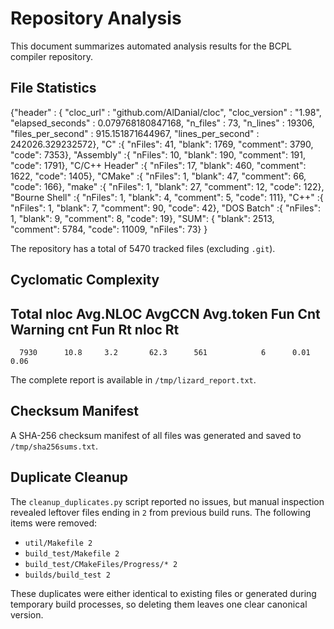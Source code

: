 # Repository Analysis

This document summarizes automated analysis results for the BCPL compiler repository.


## File Statistics

{"header" : {
  "cloc_url"           : "github.com/AlDanial/cloc",
  "cloc_version"       : "1.98",
  "elapsed_seconds"    : 0.079768180847168,
  "n_files"            : 73,
  "n_lines"            : 19306,
  "files_per_second"   : 915.151871644967,
  "lines_per_second"   : 242026.329232572},
"C" :{
  "nFiles": 41,
  "blank": 1769,
  "comment": 3790,
  "code": 7353},
"Assembly" :{
  "nFiles": 10,
  "blank": 190,
  "comment": 191,
  "code": 1791},
"C/C++ Header" :{
  "nFiles": 17,
  "blank": 460,
  "comment": 1622,
  "code": 1405},
"CMake" :{
  "nFiles": 1,
  "blank": 47,
  "comment": 66,
  "code": 166},
"make" :{
  "nFiles": 1,
  "blank": 27,
  "comment": 12,
  "code": 122},
"Bourne Shell" :{
  "nFiles": 1,
  "blank": 4,
  "comment": 5,
  "code": 111},
"C++" :{
  "nFiles": 1,
  "blank": 7,
  "comment": 90,
  "code": 42},
"DOS Batch" :{
  "nFiles": 1,
  "blank": 9,
  "comment": 8,
  "code": 19},
"SUM": {
  "blank": 2513,
  "comment": 5784,
  "code": 11009,
  "nFiles": 73} }

The repository has a total of 5470 tracked files (excluding `.git`).

## Cyclomatic Complexity

Total nloc   Avg.NLOC  AvgCCN  Avg.token   Fun Cnt  Warning cnt   Fun Rt   nloc Rt
------------------------------------------------------------------------------------------
      7930      10.8     3.2       62.3      561            6      0.01    0.06

The complete report is available in `/tmp/lizard_report.txt`.

## Checksum Manifest

A SHA-256 checksum manifest of all files was generated and saved to `/tmp/sha256sums.txt`.

## Duplicate Cleanup

The `cleanup_duplicates.py` script reported no issues, but manual inspection revealed leftover files ending in `2` from previous build runs. The following items were removed:

- `util/Makefile 2`
- `build_test/Makefile 2`
- `build_test/CMakeFiles/Progress/* 2`
- `builds/build_test 2`

These duplicates were either identical to existing files or generated during temporary build processes, so deleting them leaves one clear canonical version.
